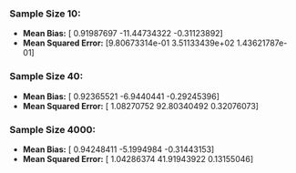 ### Sample Size 10:
- **Mean Bias:** [  0.91987697 -11.44734322  -0.31123892]
- **Mean Squared Error:** [9.80673314e-01 3.51133439e+02 1.43621787e-01]

### Sample Size 40:
- **Mean Bias:** [ 0.92365521 -6.9440441  -0.29245396]
- **Mean Squared Error:** [ 1.08270752 92.80340492  0.32076073]

### Sample Size 4000:
- **Mean Bias:** [ 0.94248411 -5.1994984  -0.31443153]
- **Mean Squared Error:** [ 1.04286374 41.91943922  0.13155046]

